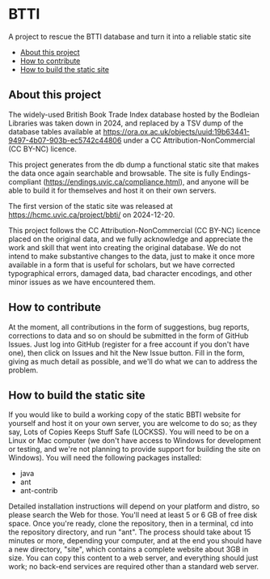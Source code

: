 # BTTI
A project to rescue the BTTI database and turn it into a reliable static site

 - [About this project](#about-this-project)
 - [How to contribute](#how-to-contribute)
 - [How to build the static site](#how-to-build-the-static-site)
## About this project

The widely-used British Book Trade Index database hosted by the Bodleian Libraries
was taken down in 2024, and replaced by a TSV dump of the database tables available
at https://ora.ox.ac.uk/objects/uuid:19b63441-9497-4b07-903b-ec5742c44806 under
a CC Attribution-NonCommercial (CC BY-NC) licence.

This project generates from the db dump a functional static site that 
makes the data once again searchable and browsable. The site is fully 
Endings-compliant (https://endings.uvic.ca/compliance.html), and anyone will 
be able to build it for themselves and host it on their own servers.

The first version of the static site was released at https://hcmc.uvic.ca/project/bbti/ on 2024-12-20.

This project follows the CC Attribution-NonCommercial (CC BY-NC) licence placed
on the original data, and we fully acknowledge and appreciate the work and skill
that went into creating the original database. We do not intend to make substantive 
changes to the data, just to make it once more available in a form that is 
useful for scholars, but we have corrected typographical errors, damaged data, bad character encodings, and other minor issues as we have encountered them.

## How to contribute

At the moment, all contributions in the form of suggestions, bug reports, corrections to data and so on should be submitted in the form of GitHub Issues. Just log into GitHub (register for a free account if you don't have one), then click on Issues and hit the New Issue button. Fill in the form, giving as much detail as possible, and we'll do what we can to address the problem.

## How to build the static site

If you would like to build a working copy of the static  BBTI website for yourself and host it on your own server, you are welcome to do so; as they say, Lots of Copies Keeps Stuff Safe (LOCKSS). You will need to be on a Linux or Mac computer (we don't have access to Windows for development or testing, and we're not planning to provide support for building the site on Windows). You will need the following packages installed:

 - java
 - ant
 - ant-contrib
 
Detailed installation instructions will depend on your platform and distro, so please search the Web for those. You'll need at least 5 or 6 GB of free disk space. Once you're ready, clone the repository, then in a terminal, cd into the repository directory, and run "ant". The process should take about 15 minutes or more, depending your computer, and at the end you should have a new directory, "site", which contains a complete website about 3GB in size. You can copy this content to a web server, and everything should just work; no back-end services are required other than a standard web server.
